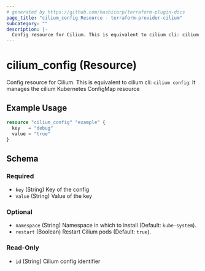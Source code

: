 ```yaml
---
# generated by https://github.com/hashicorp/terraform-plugin-docs
page_title: "cilium_config Resource - terraform-provider-cilium"
subcategory: ""
description: |-
  Config resource for Cilium. This is equivalent to cilium cli: cilium config: It manages the cilium Kubernetes ConfigMap resource
---
```


# cilium_config (Resource)

Config resource for Cilium. This is equivalent to cilium cli: `cilium config`: It manages the cilium Kubernetes ConfigMap resource

## Example Usage

```terraform
resource "cilium_config" "example" {
  key   = "debug"
  value = "true"
}
```

<!-- schema generated by tfplugindocs -->
## Schema

### Required

- `key` (String) Key of the config
- `value` (String) Value of the key

### Optional

- `namespace` (String) Namespace in which to install (Default: `kube-system`).
- `restart` (Boolean) Restart Cilium pods (Default: `true`).

### Read-Only

- `id` (String) Cilium config identifier
